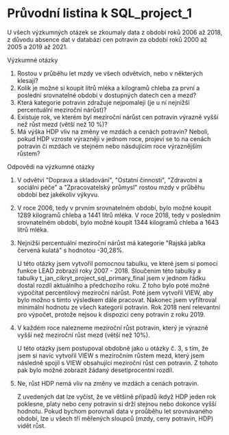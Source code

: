 Průvodní listina k SQL_project_1
===

U všech výzkumných otázek se zkoumaly data z období roků 2006 až 2018, z důvodu absence dat v databázi cen potravin za období roků 2000 až 2005 a 2019 až 2021.
 

Výzkumné otázky
 1.	Rostou v průběhu let mzdy ve všech odvětvích, nebo v některých klesají?
 2.	Kolik je možné si koupit litrů mléka a kilogramů chleba za první a poslední srovnatelné období v dostupných datech cen a mezd?
 3.	Která kategorie potravin zdražuje nejpomaleji (je u ní nejnižší percentuální meziroční nárůst)?
 4.	Existuje rok, ve kterém byl meziroční nárůst cen potravin výrazně vyšší než růst mezd (větší než 10 %)?
 5.	Má výška HDP vliv na změny ve mzdách a cenách potravin? Neboli, pokud HDP vzroste výrazněji v jednom roce, 
	projeví se to na cenách potravin či mzdách ve stejném nebo násdujícím roce výraznějším růstem?
	
Odpovědi na výzkumné otázky
 1.	V odvětví "Doprava a skladování", "Ostatní činnosti", "Zdravotní a sociální péče" a "Zpracovatelský průmysl" rostou mzdy v průběhu období bez jakékoliv výkyvu.
 	
 2.	V roce 2006, tedy v prvním srovnatelném období, bylo možné koupit 1289 kilogramů chleba a 1441 litrů mléka. 
	V roce 2018, tedy v posledním srovnatelném období, bylo možné koupit 1344 kilogramů chleba a 1643 litrů mléka.

 3.	Nejnižší percentuální meziroční nárůst má kategorie "Rajská jablka červená kulatá" s hodnotou -30,28%.
 
	U této otázky jsem vytvořil pomocnou tabulku, ve které jsem si pomocí funkce LEAD zobrazil roky 2007 - 2018. 
	Sloučením této tabulky a tabulky t_jan_cikryt_project_sql_primary_final jsem v jednom řádku dostal rozdíl aktuálního a předchozího roku. 
	Z toho bylo poté možné vypočítat percentilový meziroční nárůst. Poté jsem vytvořil VIEW, aby bylo možno s tímto výsledkem dále pracovat.
	Nakonec jsem vyfiltroval minimální hodnotu ze všech kategorií potravin. 
	Rok 2018 není relevantní pro výpočet, protože nejsou k dispozici ceny potravin z roku 2019.
 
 4.	V každém roce nalezneme meziroční růst potravin, který je výrazně vyšší než meziroční růst mezd (větší než 10%). 
 
	U této otázky jsem postupoval obdobně jako u otázky č. 3, s tím, že jsem si navíc vytvořil VIEW s meziročním růstem mezd, který jsem následně spojil s VIEW obsahující meziroční růst cen potravin.
	Z tohoto pak bylo možné zobrazit žádaný desetiprocentní rozdíl.
 
 5.	Ne, růst HDP nemá vliv na změny ve mzdách a cenách potravin. 
 
	Z uvedených dat lze vyčíst, že ve většině případů ikdyž HDP jeden rok poklesne, platy nebo ceny potravin si drží stejnou nebo dokonce vyšší hodnotu. 
	Pokud bychom porovnali data v proůběhu let srovnávaného období, lze u všech tří měřených sloupců (mzdy, ceny potravin, HDP) vidět růst.
 
 
 
 